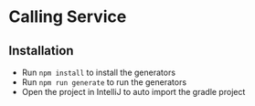 # Calling Service

## Installation
- Run ```npm install``` to install the generators
- Run ```npm run generate``` to run the generators
- Open the project in IntelliJ to auto import the gradle project
